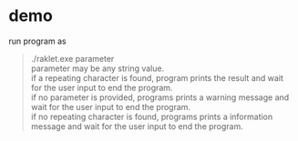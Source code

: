 # demo  
run program as  
>./raklet.exe parameter  
parameter may be any string value.  
if a repeating character is found, program prints the result and wait for the user input to end the program.  
if no parameter is provided, programs prints a warning message and wait for the user input to end the program.  
if no repeating character is found, programs prints a information message and wait for the user input to end the program.  
